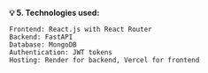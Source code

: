 **💡 5. Technologies used:**

    Frontend: React.js with React Router
    Backend: FastAPI
    Database: MongoDB
    Authentication: JWT tokens
    Hosting: Render for backend, Vercel for frontend
